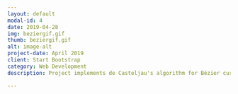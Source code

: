 ```yaml
---
layout: default
modal-id: 4
date: 2019-04-28
img: beziergif.gif
thumb: beziergif.gif
alt: image-alt
project-date: April 2019
client: Start Bootstrap
category: Web Development
description: Project implements de Casteljau's algorithm for Bézier curves to create an interactive curve editor. Users can draw several different curves and manipulate their control points. Project was done in Pico-8 using Lua. Related Media -<a href="https://twitter.com/jwhopkin/status/1122745485062574080">Tweet</a>

---
```

